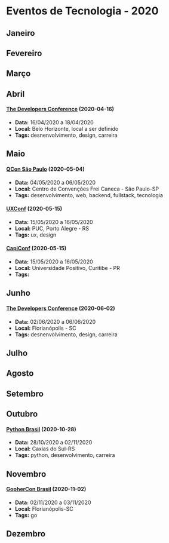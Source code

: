# Eventos de Tecnologia - 2020

## Janeiro

## Fevereiro

## Março

## Abril

#### [The Developers Conference](https://thedevconf.com/tdc/2020/index.html) (2020-04-16)

* **Data:** 16/04/2020 a 18/04/2020
* **Local:** Belo Horizonte, local a ser definido
* **Tags:** desnenvolvimento, design, carreira

## Maio

#### [QCon São Paulo](https://qconsp.com) (2020-05-04)
* **Data:** 04/05/2020 a 06/05/2020
* **Local:** Centro de Convenções Frei Caneca - São Paulo-SP
* **Tags:** desenvolvimento, web, backend, fullstack, tecnologia

#### [UXConf](https://www.uxconf.com.br/) (2020-05-15)
* **Data:** 15/05/2020 a 16/05/2020
* **Local:** PUC, Porto Alegre - RS
* **Tags:** ux, design

#### [CapiConf](https://capiconf.com/2020/start) (2020-05-15)
* **Data:** 15/05/2020 a 16/05/2020
* **Local:** Universidade Positivo, Curitibe - PR
* **Tags:** 

## Junho

#### [The Developers Conference](https://thedevconf.com/tdc/2020/index.html) (2020-06-02)

* **Data:** 02/06/2020 a 06/06/2020
* **Local:** Florianópolis - SC
* **Tags:** desnenvolvimento, design, carreira

## Julho

## Agosto

## Setembro

## Outubro

#### [Python Brasil](https://2020.pythonbrasil.org.br/) (2020-10-28)
* **Data:** 28/10/2020 a 02/11/2020
* **Local:** Caxias do Sul-RS
* **Tags:** python, desenvolvimento, carreira

## Novembro

#### [GopherCon Brasil](https://2020.gopherconbr.org/) (2020-11-02)
* **Data:** 02/11/2020 a 03/11/2020
* **Local:** Florianópolis-SC
* **Tags:** go

## Dezembro
